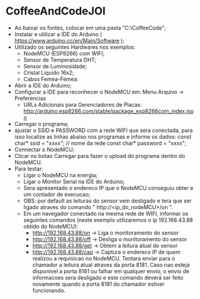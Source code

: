# CoffeeAndCodeJOI
- Ao baixar os fontes, colocar em uma pasta "C:\CoffeeCode";
- Instalar e utilizar a IDE do Arduino ( https://www.arduino.cc/en/Main/Software );
- Utilizado os seguintes Hardwares nos exemplos:
    - NodeMCU (ESP8266) com WIFI;
    - Sensor de Temperatura DHT;
    - Sensor de Luminosidade;
    - Cristal Liquido 16x2;
    - Cabos Femea-Femea.
- Abrir a IDE do Arduino;
- Configurar a IDE para reconhecer o NodeMCU em: Menu Arquivo -> Preferencias
    - URLs Adicionais para Gerenciadores de Placas: http://arduino.esp8266.com/stable/package_esp8266com_index.json
- Carregar o programa;
- ajustar o SSID e PASSWORD com a rede WIFI que sera conectada, para isso localize as linhas abaixo nos programas e informe os dados:
    const char* ssid = "xxxx";          // nome da rede
    const char* password = "xxxx"; 
- Connectar o NodeMCU;
- Clicar no botao Carregar para fazer o upload do programa dentro do NodeMCU.
- Para testar:
    - Ligar o NodeMCU na energia;
    - Ligar o Monitor Serial na IDE do Arduino;
    - Sera apresentado o endereco IP que o NodeMCU conseguiu obter e um contador de execucao;
    - OBS: por default as leituras do sensor vem desligado e tera que ser ligado atraves do comando " http://<ip_do_nodeMCU>/on ".
    - Em um navegador conectado na mesma rede de WIFI, informar os seguintes comandos (neste exemplo utilizaremos o ip 192.168.43.88 obtido do NodeMCU):
        - http://192.168.43.88/on   -> Liga o monitoramento do sensor
        - http://192.168.43.88/off  -> Desliga o monitoramento do sensor
        - http://192.168.43.88/get  -> Obtem a leitura atual do sensor
        - http://192.168.43.88/cap  -> Captura o endereco IP de quem realizou a requisicao no NodeMCU.
                                       Tentara enviar para o chamador a leitura atual atraves da porta 8181.
                                       Caso nao esteja disponivel a porta 8181 ou falhar em qualquer envio, o envio de informacoes sera desligado e este comando deverá ser feito novamente quando a porta 8181 do chamador estiver funcionando.

